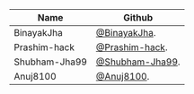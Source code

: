 | Name                  | Github                                                        
| --------------------- | ------------------------------------------------------------- 
| BinayakJha              | [@BinayakJha](https://github.com/BinayakJha).              |
| Prashim-hack              | [@Prashim-hack](https://github.com/Prashim-hack).              |
| Shubham-Jha99            | [@Shubham-Jha99](https://github.com/Shubham-Jha99).              |
| Anuj8100             | [@Anuj8100](https://github.com/Anuj8100).              |

